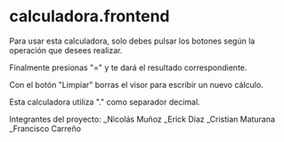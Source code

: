 # calculadora.frontend

Para usar esta calculadora, solo debes pulsar los botones según la operación que desees realizar.

Finalmente presionas "=" y te dará el resultado correspondiente.

Con el botón "Limpiar" borras el visor para escribir un nuevo cálculo.

Esta calculadora utiliza "." como separador decimal.

Integrantes del proyecto:
_Nicolás Muñoz
_Erick Díaz
_Cristian Maturana
_Francisco Carreño